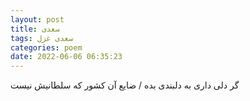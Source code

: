 ```yaml
---
layout: post
title: سعدی
tags: سعدی غزل
categories: poem
date: 2022-06-06 06:35:23
---
```


گر دلی داری به دلبندی بده / ضایع آن کشور که سلطانیش نیست
